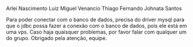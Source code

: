 Arlei Nascimento
Luiz Miguel Venancio
Thiago Fernando 
Johnata Santos

Para poder conectar com o banco de dados, precisa do driver mysql para que o jdbc possa fazer a conexão com o banco de dados, pois ele está em uma vps.
Caso haja quaisquer problemas, por favor falar com qualquer um do grupo. 
Obrigado pela atenção, equipe.
